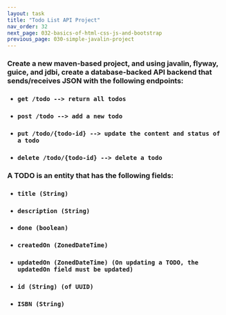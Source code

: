 ```yaml
---
layout: task
title: "Todo List API Project"
nav_order: 32
next_page: 032-basics-of-html-css-js-and-bootstrap
previous_page: 030-simple-javalin-project
---
```

### Create a new maven-based project, and using javalin, flyway, guice, and jdbi, create a database-backed API backend that sends/receives JSON with the following endpoints: 
- ### **```get /todo --> return all todos```**
- ### **```post /todo --> add a new todo```**
- ### **```put /todo/{todo-id} --> update the content and status of a todo```**
- ### **```delete /todo/{todo-id} --> delete a todo```**

### A TODO is an entity that has the following fields:
- ### **```title (String)```**
- ### **```description (String)```**
- ### **```done (boolean)```**
- ### **```createdOn (ZonedDateTime)```**
- ### **```updatedOn (ZonedDateTime) (On updating a TODO, the updatedOn field must be updated)```** 
- ### **```id (String) (of UUID)```** 
- ### **```ISBN (String)```**